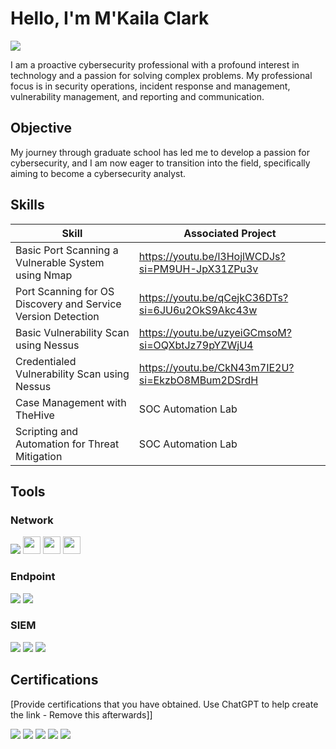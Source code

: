 # Hello, I'm M'Kaila Clark
<a href="https://www.linkedin.com/in/m-kaila-clark-ms-rhia-sscp-3b1229132"><img src="https://img.shields.io/badge/-LinkedIn-0072b1?&style=for-the-badge&logo+linkedin&logoColor+white" /></a>

I am a proactive cybersecurity professional with a profound interest in technology and a passion for solving complex problems. My professional focus is in security operations, incident response and management, vulnerability management, and reporting and communication. 

## Objective

My journey through graduate school has led me to develop a passion for cybersecurity, and I am now eager to transition into the field, specifically aiming to become a cybersecurity analyst. 

## Skills

| Skill                                         | Associated Project         |
|-----------------------------------------------|----------------------------|
| Basic Port Scanning a Vulnerable System using Nmap | <a href="https://youtube.com">https://youtu.be/l3HojlWCDJs?si=PM9UH-JpX31ZPu3v </a>|
| Port Scanning for OS Discovery and Service Version Detection | <a href="https://youtube.com">https://youtu.be/qCejkC36DTs?si=6JU6u2OkS9Akc43w </a>|
| Basic Vulnerability Scan using Nessus         | <a href="https://youtube.com">https://youtu.be/uzyeiGCmsoM?si=OQXbtJz79pYZWjU4 </a>|
|Credentialed Vulnerability Scan using Nessus   | <a href="https://youtube.com">https://youtu.be/CkN43m7IE2U?si=EkzbO8MBum2DSrdH </a>|
| Case Management with TheHive                  | SOC Automation Lab|
| Scripting and Automation for Threat Mitigation | SOC Automation Lab|

## Tools

### Network
<div>
    <img src="https://img.shields.io/badge/-Wireshark-1679A7?&style=for-the-badge&logo=Wireshark&logoColor=white" />
    <img src="https://img.shields.io/badge/Nmap-blue" height="28" font-size="100" font-family:" Verdana, Geneva, "DejaVu Sans", sans-serif" />
    <img src="https://img.shields.io/badge/Metasploit-%20teal?logo=Metasploit&logoColor=white" height="28" />
    <img src="https://img.shields.io/badge/Metasploitable-orange?logo=Rapid7&logoColor=white" height="28" />   
</div>

### Endpoint
<div>
    <img src="https://img.shields.io/badge/-Microsoft_Defender_for_Endpoint-00A4EF?&style=for-the-badge&logo=Microsoft&logoColor=white" />
    <img src="https://img.shields.io/badge/-Velociraptor-4B275F?&style=for-the-badge&logo=Velociraptor&logoColor=white" />
</div>

### SIEM
<div>
    <img src="https://img.shields.io/badge/-Microsoft_Sentinel-0078D4?&style=for-the-badge&logo=Microsoft&logoColor=white" />
    <img src="https://img.shields.io/badge/-Splunk-000000?&style=for-the-badge&logo=Splunk&logoColor=white" />
    <img src="https://img.shields.io/badge/-Elastic-005571?&style=for-the-badge&logo=Elastic&logoColor=white" />
</div>

## Certifications
[Provide certifications that you have obtained. Use ChatGPT to help create the link - Remove this afterwards]]
<div>
<img src="https://img.shields.io/badge/-Security%2B-FF0000?&style=for-the-badge&logo=CompTIA&logoColor=white" />
<img src="https://img.shields.io/badge/-Network%2B-007ACC?&style=for-the-badge&logo=CompTIA&logoColor=white" />
<img src="https://img.shields.io/badge/-A%2B-4D4D4D?&style=for-the-badge&logo=CompTIA&logoColor=white" />
<img src="https://img.shields.io/badge/-CDSA-006400?&style=for-the-badge&logoColor=white" />
<img src="https://img.shields.io/badge/-CCD-000080?&style=for-the-badge&logoColor=white" />
</div>
